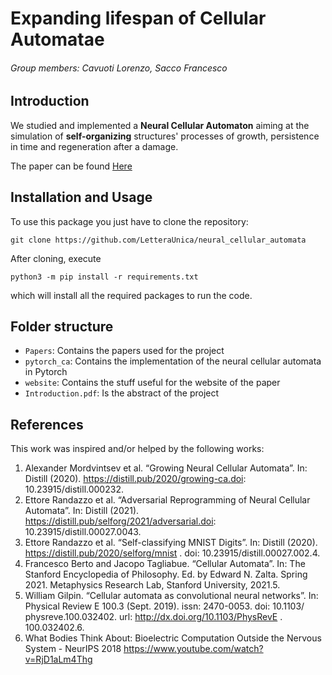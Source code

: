 # Expanding lifespan of Cellular Automatae

###### Group members: *Cavuoti Lorenzo*, *Sacco Francesco*
## Introduction
We studied and implemented a **Neural Cellular Automaton** aiming at the simulation of **self-organizing** structures' processes of growth, persistence in time and regeneration after a damage.

The paper can be found [Here](https://LetteraUnica.github.io/neural_cellular_automata)

## Installation and Usage
To use this package you just have to clone the repository: 

```
git clone https://github.com/LetteraUnica/neural_cellular_automata
```

After cloning, execute 

```
python3 -m pip install -r requirements.txt
```

which will install all the required packages to run the code. 

## Folder structure
- `Papers`: Contains the papers used for the project
- `pytorch_ca`: Contains the implementation of the neural cellular automata in Pytorch
- `website`: Contains the stuff useful for the website of the paper
- `Introduction.pdf`: Is the abstract of the project

## References
This work was inspired and/or helped by the following works:

1. Alexander Mordvintsev et al. “Growing Neural Cellular Automata”. In: Distill (2020). https://distill.pub/2020/growing-ca.doi: 10.23915/distill.000232. 
2. Ettore Randazzo et al. “Adversarial Reprogramming of Neural Cellular Automata”. In: Distill (2021). https://distill.pub/selforg/2021/adversarial.doi: 10.23915/distill.00027.0043. 
3. Ettore Randazzo et al. “Self-classifying MNIST Digits”. In: Distill (2020). https://distill.pub/2020/selforg/mnist . doi: 10.23915/distill.00027.002.4. 
4. Francesco Berto and Jacopo Tagliabue. “Cellular Automata”. In: The Stanford Encyclopedia of Philosophy. Ed. by Edward N. Zalta. Spring 2021. Metaphysics Research Lab, Stanford University, 2021.5. 
5. William Gilpin. “Cellular automata as convolutional neural networks”. In: Physical Review E 100.3 (Sept. 2019). issn: 2470-0053. doi: 10.1103/ physreve.100.032402. url: http://dx.doi.org/10.1103/PhysRevE . 100.032402.6. 
6. What Bodies Think About: Bioelectric Computation Outside the Nervous System - NeurIPS 2018 https://www.youtube.com/watch?v=RjD1aLm4Thg
